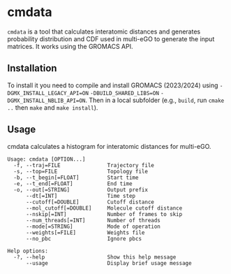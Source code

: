 # cmdata

`cmdata` is a tool that calculates interatomic distances and generates probability distribution and CDF used in multi-eGO to generate the input matrices. It works using the GROMACS API.

## Installation

To install it you need to compile and install GROMACS (2023/2024) using `-DGMX_INSTALL_LEGACY_API=ON` `-DBUILD_SHARED_LIBS=ON` 
`-DGMX_INSTALL_NBLIB_API=ON`. Then in a local subfolder (e.g., `build`, run `cmake ..` then `make` and `make install`).

## Usage
cmdata calculates a histogram for interatomic distances for multi-eGO.

```
Usage: cmdata [OPTION...]
  -f, --traj=FILE               Trajectory file
  -s, --top=FILE                Topology file
  -b, --t_begin[=FLOAT]         Start time
  -e, --t_end[=FLOAT]           End time
  -o, --out[=STRING]            Output prefix
      --dt[=INT]                Time step
      --cutoff[=DOUBLE]         Cutoff distance
      --mol_cutoff[=DOUBLE]     Molecule cutoff distance
      --nskip[=INT]             Number of frames to skip
      --num_threads[=INT]       Number of threads
      --mode[=STRING]           Mode of operation
      --weights[=FILE]          Weights file
      --no_pbc                  Ignore pbcs

Help options:
  -?, --help                    Show this help message
      --usage                   Display brief usage message
```
